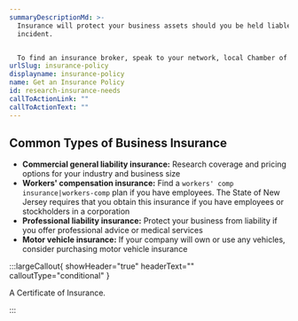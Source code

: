 ```yaml
---
summaryDescriptionMd: >-
  Insurance will protect your business assets should you be held liable for an
  incident.


  To find an insurance broker, speak to your network, local Chamber of Commerce, or supplier. Oftentimes, the best way to find a broker is through word of mouth.
urlSlug: insurance-policy
displayname: insurance-policy
name: Get an Insurance Policy
id: research-insurance-needs
callToActionLink: ""
callToActionText: ""
---
```


## Common Types of Business Insurance

- **Commercial general liability insurance:** Research coverage and pricing options for your industry and business size
- **Workers' compensation insurance:** Find a `workers' comp insurance|workers-comp` plan if you have employees. The State of New Jersey requires that you obtain this insurance if you have employees or stockholders in a corporation
- **Professional liability insurance:** Protect your business from liability if you offer professional advice or medical services
- **Motor vehicle insurance:** If your company will own or use any vehicles, consider purchasing motor vehicle insurance

:::largeCallout{ showHeader="true" headerText="" calloutType="conditional" }

A Certificate of Insurance.

:::
